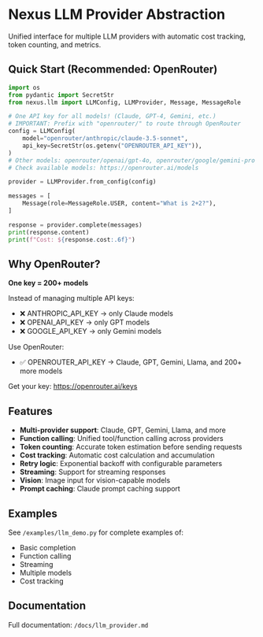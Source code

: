 # Nexus LLM Provider Abstraction

Unified interface for multiple LLM providers with automatic cost tracking, token counting, and metrics.

## Quick Start (Recommended: OpenRouter)

```python
import os
from pydantic import SecretStr
from nexus.llm import LLMConfig, LLMProvider, Message, MessageRole

# One API key for all models! (Claude, GPT-4, Gemini, etc.)
# IMPORTANT: Prefix with "openrouter/" to route through OpenRouter
config = LLMConfig(
    model="openrouter/anthropic/claude-3.5-sonnet",
    api_key=SecretStr(os.getenv("OPENROUTER_API_KEY")),
)
# Other models: openrouter/openai/gpt-4o, openrouter/google/gemini-pro
# Check available models: https://openrouter.ai/models

provider = LLMProvider.from_config(config)

messages = [
    Message(role=MessageRole.USER, content="What is 2+2?"),
]

response = provider.complete(messages)
print(response.content)
print(f"Cost: ${response.cost:.6f}")
```

## Why OpenRouter?

**One key = 200+ models**

Instead of managing multiple API keys:
- ❌ ANTHROPIC_API_KEY → only Claude models
- ❌ OPENAI_API_KEY → only GPT models
- ❌ GOOGLE_API_KEY → only Gemini models

Use OpenRouter:
- ✅ OPENROUTER_API_KEY → Claude, GPT, Gemini, Llama, and 200+ more models

Get your key: https://openrouter.ai/keys

## Features

- **Multi-provider support**: Claude, GPT, Gemini, Llama, and more
- **Function calling**: Unified tool/function calling across providers
- **Token counting**: Accurate token estimation before sending requests
- **Cost tracking**: Automatic cost calculation and accumulation
- **Retry logic**: Exponential backoff with configurable parameters
- **Streaming**: Support for streaming responses
- **Vision**: Image input for vision-capable models
- **Prompt caching**: Claude prompt caching support

## Examples

See `/examples/llm_demo.py` for complete examples of:
- Basic completion
- Function calling
- Streaming
- Multiple models
- Cost tracking

## Documentation

Full documentation: `/docs/llm_provider.md`
